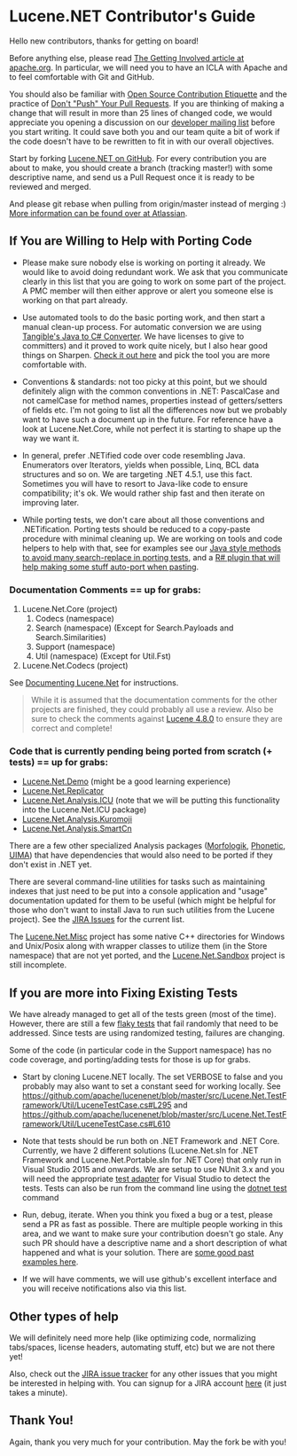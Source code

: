 # Lucene.NET Contributor's Guide
Hello new contributors, thanks for getting on board!

Before anything else, please read
[The Getting Involved article at apache.org](https://cwiki.apache.org/confluence/display/LUCENENET/Getting+Involved). In
particular, we will need you to have an ICLA with Apache and to feel
comfortable with Git and GitHub.

You should also be familiar with [Open Source Contribution Etiquette](http://tirania.org/blog/archive/2010/Dec-31.html) and the practice of [Don't "Push" Your Pull Requests](http://www.igvita.com/2011/12/19/dont-push-your-pull-requests/). If you are thinking of making a change that will result in more than 25 lines of changed code, we would appreciate you opening a discussion on our [developer mailing list](https://cwiki.apache.org/confluence/display/LUCENENET/Mailing+Lists) before you start writing. It could save both you and our team quite a bit of work if the code doesn't have to be rewritten to fit in with our overall objectives. 

Start by forking [Lucene.NET on GitHub](https://github.com/apache/lucenenet). For every
contribution you are about to make, you should create a branch (tracking
master!) with some descriptive name, and send us a Pull Request once it is
ready to be reviewed and merged.

And please git rebase when pulling from origin/master instead of merging :) [More information can be found over at Atlassian](https://www.atlassian.com/git/tutorials/rewriting-history/git-rebase).

## If You are Willing to Help with Porting Code

* Please make sure nobody else is working on porting it already. We would
like to avoid doing redundant work. We ask that you communicate clearly in
this list that you are going to work on some part of the project. A PMC
member will then either approve or alert you someone else is working on
that part already.

* Use automated tools to do the basic porting work, and then start a manual
clean-up process. For automatic conversion we are using [Tangible's Java to C# Converter](http://www.tangiblesoftwaresolutions.com/Product_Details/Java_to_CSharp_Converter.html).
We have licenses to give to committers) and it proved to work quite nicely, but I also hear good things on Sharpen. [Check it out here](https://github.com/imazen/sharpen) and pick the tool you are more comfortable
with.

* Conventions & standards: not too picky at this point, but we should
definitely align with the common conventions in .NET: PascalCase and not
camelCase for method names, properties instead of getters/setters of fields
etc. I'm not going to list all the differences now but we probably want to
have such a document up in the future. For reference have a look at
Lucene.Net.Core, while not perfect it is starting to shape up the way we
want it.

* In general, prefer .NETified code over code resembling Java. Enumerators
over Iterators, yields when possible, Linq, BCL data structures and so on.
We are targeting .NET 4.5.1, use this fact. Sometimes you will have to
resort to Java-like code to ensure compatibility; it's ok. We would rather
ship fast and then iterate on improving later.

* While porting tests, we don't care about all those conventions and
.NETification. Porting tests should be reduced to a copy-paste procedure
with minimal cleaning up. We are working on tools and code
helpers to help with that, see for examples see our [Java style methods to avoid many search-replace in porting tests](https://github.com/apache/lucenenet/tree/master/src/Lucene.Net.TestFramework/JavaCompatibility), and a
[R# plugin that will help making some stuff auto-port when pasting](https://resharper-plugins.jetbrains.com/packages/ReSharper.ExJava/).

### Documentation Comments == up for grabs:

1. Lucene.Net.Core (project)
   1. Codecs (namespace)
   2. Search (namespace) (Except for Search.Payloads and Search.Similarities)
   3. Support (namespace)
   4. Util (namespace) (Except for Util.Fst)
2. Lucene.Net.Codecs (project)

See [Documenting Lucene.Net](https://cwiki.apache.org/confluence/display/LUCENENET/Documenting+Lucene.Net) for instructions. 

> While it is assumed that the documentation comments for the other projects are finished, they could probably all use a review. Also be sure to check the comments against [Lucene 4.8.0](https://github.com/apache/lucene-solr/tree/releases/lucene-solr/4.8.0/lucene) to ensure they are correct and complete!

### Code that is currently pending being ported from scratch (+ tests) == up for grabs:

* [Lucene.Net.Demo](https://github.com/apache/lucene-solr/tree/releases/lucene-solr/4.8.0/lucene/demo) (might be a good learning experience)
* [Lucene.Net.Replicator](https://github.com/apache/lucene-solr/tree/releases/lucene-solr/4.8.0/lucene/replicator)
* [Lucene.Net.Analysis.ICU](https://github.com/apache/lucene-solr/tree/releases/lucene-solr/4.8.0/lucene/analysis/icu) (note that we will be putting this functionality into the Lucene.Net.ICU package)
* [Lucene.Net.Analysis.Kuromoji](https://github.com/apache/lucene-solr/tree/releases/lucene-solr/4.8.0/lucene/analysis/kuromoji)
* [Lucene.Net.Analysis.SmartCn](https://github.com/apache/lucene-solr/tree/releases/lucene-solr/4.8.0/lucene/analysis/smartcn)

There are a few other specialized Analysis packages ([Morfologik](https://github.com/apache/lucene-solr/tree/releases/lucene-solr/4.8.0/lucene/analysis/morfologik), [Phonetic](https://github.com/apache/lucene-solr/tree/releases/lucene-solr/4.8.0/lucene/analysis/phonetic), [UIMA](https://github.com/apache/lucene-solr/tree/releases/lucene-solr/4.8.0/lucene/analysis/uima)) that have dependencies that would also need to be ported if they don't exist in .NET yet.

There are several command-line utilities for tasks such as maintaining indexes that just need to be put into a console application and "usage" documentation updated for them to be useful (which might be helpful for those who don't want to install Java to run such utilities from the Lucene project). See the [JIRA Issues](https://issues.apache.org/jira/issues/?jql=project%20%3D%20LUCENENET%20AND%20status%20%3D%20Open%20AND%20text%20~%20%22CLI%22) for the current list.

The [Lucene.Net.Misc](https://github.com/apache/lucene-solr/tree/releases/lucene-solr/4.8.0/lucene/misc) project has some native C++ directories for Windows and Unix/Posix along with wrapper classes to utilize them (in the Store namespace) that are not yet ported, and the [Lucene.Net.Sandbox](https://github.com/apache/lucene-solr/tree/releases/lucene-solr/4.8.0/lucene/sandbox) project is still incomplete.

## If you are more into Fixing Existing Tests

We have already managed to get all of the tests green (most of the time). However, there are still a few [flaky tests](https://teamcity.jetbrains.com/project.html?projectId=LuceneNet_PortableBuilds&tab=flakyTests) that fail randomly that need to be addressed. Since tests are using randomized testing, failures are changing.

Some of the code (in particular code in the Support namespace) has no code coverage, and porting/adding tests for those is up for grabs.


* Start by cloning Lucene.NET locally. The set VERBOSE to false and you
probably may also want to set a constant seed for working locally. See
<https://github.com/apache/lucenenet/blob/master/src/Lucene.Net.TestFramework/Util/LuceneTestCase.cs#L295>
and
<https://github.com/apache/lucenenet/blob/master/src/Lucene.Net.TestFramework/Util/LuceneTestCase.cs#L610>

* Note that tests should be run both on .NET Framework and .NET Core. Currently, we have 2 different solutions (Lucene.Net.sln for .NET Framework and Lucene.Net.Portable.sln for .NET Core) that only run in Visual Studio 2015 and onwards. We are setup to use NUnit 3.x and you will need the appropriate [test adapter](https://marketplace.visualstudio.com/items?itemName=NUnitDevelopers.NUnit3TestAdapter) for Visual Studio to detect the tests. Tests can also be run from the command line using the [dotnet test]() command

* Run, debug, iterate. When you think you fixed a bug or a test, please
send a PR as fast as possible. There are multiple people working in this
area, and we want to make sure your contribution doesn't go stale. Any such
PR should have a descriptive name and a short description of what happened
and what is your solution. There are [some good past examples here](https://github.com/apache/lucenenet/pulls?q=is%3Apr+is%3Aclosed).

* If we will have comments, we will use github's excellent interface and
you will receive notifications also via this list.

## Other types of help

We will definitely need more help (like optimizing code, normalizing tabs/spaces, license headers, automating stuff, etc) but we are not there yet!

Also, check out the [JIRA issue tracker](https://issues.apache.org/jira/browse/LUCENENET-586?jql=project%20%3D%20LUCENENET%20AND%20status%20%3D%20Open%20AND%20assignee%20in%20(EMPTY)) for any other issues that you might be interested in helping with. You can signup for a JIRA account [here](https://cwiki.apache.org/confluence/signup.action) (it just takes a minute).

## Thank You!

Again, thank you very much for your contribution. May the fork be with you!